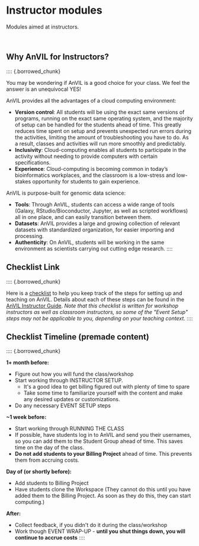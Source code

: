 # Instructor modules

Modules aimed at instructors.
 
<br>
 
## Why AnVIL for Instructors?

:::: {.borrowed_chunk}

You may be wondering if AnVIL is a good choice for your class. We feel the answer is an unequivocal YES!

AnVIL provides all the advantages of a cloud computing environment:

- **Version control**:  All students will be using the exact same versions of programs, running on the exact same operating system, and the majority of setup can be handled for the students ahead of time.  This greatly reduces time spent on setup and prevents unexpected run errors during the activities, limiting the amount of troubleshooting you have to do.  As a result, classes and activities will run more smoothly and predictably.
- **Inclusivity**: Cloud-computing enables all students to participate in the activity without needing to provide computers with certain specifications.
- **Experience**: Cloud-computing is becoming common in today’s bioinformatics workplaces, and the classroom is a low-stress and low-stakes opportunity for students to gain experience.

AnVIL is purpose-built for genomic data science:

- **Tools**: Through AnVIL, students can access a wide range of tools (Galaxy, RStudio/Bioconductor, Jupyter, as well as scripted workflows) all in one place, and can easily transition between them.
- **Datasets**: AnVIL provides a large and growing collection of relevant datasets with standardized organization, for easier importing and processing.
- **Authenticity**: On AnVIL, students will be working in the same environment as scientists carrying out cutting edge research.
::::

## Checklist Link

:::: {.borrowed_chunk}

Here is a [checklist](https://docs.google.com/document/d/1-HqQqH_qlkHwRua8-b92MyKQcEmcl0Nk37rSYqP49aw/edit) to help you keep track of the steps for setting up and teaching on AnVIL. Details about each of these steps can be found in the [AnVIL Instructor Guide](https://jhudatascience.org/AnVIL_Book_Instructor_Guide).  *Note that this checklist is written for workshop instructors as well as classroom instructors, so some of the "Event Setup" steps may not be applicable to you, depending on your teaching context.*
::::

## Checklist Timeline (premade content)

:::: {.borrowed_chunk}

**1+ month before:**

- Figure out how you will fund the class/workshop
- Start working through INSTRUCTOR SETUP.
    - It's a good idea to get billing figured out with plenty of time to spare
    - Take some time to familiarize yourself with the content and make any desired updates or customizations.
- Do any necessary EVENT SETUP steps

**~1 week before:**

- Start working through RUNNING THE CLASS
- If possible, have students log in to AnVIL and send you their usernames, so you can add them to the Student Group ahead of time.  This saves time on the day of the class.
- **Do not add students to your Billing Project** ahead of time.  This prevents them from accruing costs.

**Day of (or shortly before):** 

- Add students to Billing Project
- Have students clone the Workspace (They cannot do this until you have added them to the Billing Project.  As soon as they do this, they can start computing.)

**After:**

- Collect feedback, if you didn't do it during the class/workshop
- Work though EVENT WRAP-UP - **until you shut things down, you will continue to accrue costs**
::::
